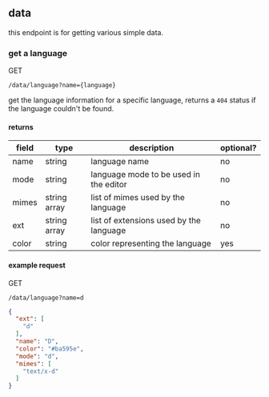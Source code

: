## data

this endpoint is for getting various simple data.

### get a language

<p class="method">GET</p> <code>/data/language?name=<span class="var">{language}</span></code>

get the language information for a specific language, returns a `404` status if the language couldn't be found.

#### returns

| field | type         | description                             | optional? |
|-------|--------------|-----------------------------------------|-----------|
| name  | string       | language name                           | no        |
| mode  | string       | language mode to be used in the editor  | no        |
| mimes | string array | list of mimes used by the language      | no        |
| ext   | string array | list of extensions used by the language | no        |
| color | string       | color representing the language         | yes       |

#### example request

<p class="method">GET</p> <code>/data/language?name=<span class="var">d</span></code>

```json
{
  "ext": [
    "d"
  ],
  "name": "D",
  "color": "#ba595e",
  "mode": "d",
  "mimes": [
    "text/x-d"
  ]
}
```

[comment]: <> (TODO: how to get all possible language values? and should they use the name, mode or mime?)